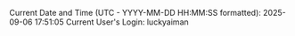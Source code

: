 Current Date and Time (UTC - YYYY-MM-DD HH:MM:SS formatted): 2025-09-06 17:51:05
Current User's Login: luckyaiman
